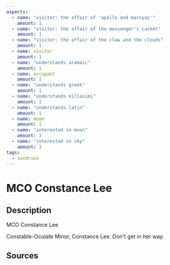 ```yaml
---
aspects: 
  - name: "visitor: the affair of 'apollo and marsyas'"
    amount: 1
  - name: "visitor: the affair of the messenger's casket"
    amount: 1
  - name: "visitor: the affair of the claw and the clouds"
    amount: 1
  - name: visitor
    amount: 1
  - name: "understands aramaic"
    amount: 1
  - name: occupant
    amount: 1
  - name: "understands greek"
    amount: 1
  - name: "understands killasimi"
    amount: 1
  - name: "understands latin"
    amount: 1
  - name: moon
    amount: 1
  - name: "interested in moon"
    amount: 3
  - name: "interested in sky"
    amount: 3
tags:
  - sundries
---
```

# MCO Constance Lee
## Description
MCO Constance Lee

Constable-Oculate Minor, Constance Lee. Don't get in her way. 
## Sources

